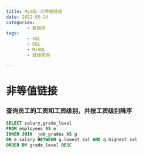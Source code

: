 ```yaml
---
title: MySQL 非等值链接
date: 2022-05-24
categories:
        - 数据库
tags:
        - SQL
        - DQL
        - MySQL
        - 链接查询

---
```


# 非等值链接

### 查询员工的工资和工资级别，并按工资级别降序

```SQL
SELECT salary,grade_level
FROM employees AS e
INNER JOIN  job_grades AS g
ON e.salary BETWEEN g.lowest_sal AND g.highest_sal
ORDER BY grade_level DESC
```

